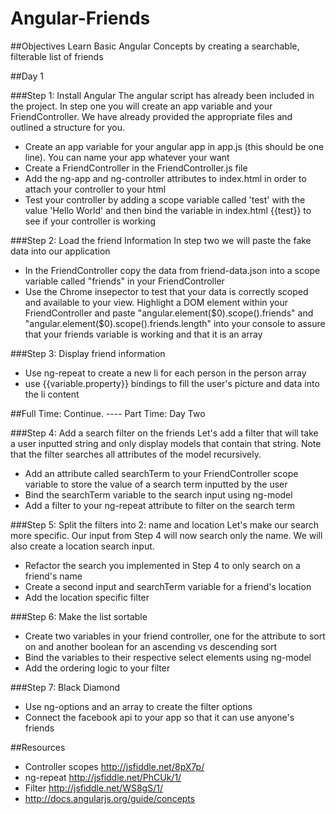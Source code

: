 Angular-Friends
==============


##Objectives
Learn Basic Angular Concepts by creating a searchable, filterable list of friends

##Day 1

###Step 1: Install Angular
The angular script has already been included in the project.
In step one you will create an app variable and your FriendController. We have already provided the appropriate files and outlined a structure for you. 
* Create an app variable for your angular app in app.js (this should be one line). You can name your app whatever your want
* Create a FriendController in the FriendController.js file
* Add the ng-app and ng-controller attributes to index.html in order to attach your controller to your html 
* Test your controller by adding a scope variable called 'test' with the value 'Hello World' and then bind the variable in index.html {{test}} to see if your controller is working

###Step 2: Load the friend Information
In step two we will paste the fake data into our application
* In the FriendController copy the data from friend-data.json into a scope variable called "friends" in your FriendController
* Use the Chrome insepector to test that your data is correctly scoped and available to your view. Highlight a DOM element within your FriendController and paste "angular.element($0).scope().friends" and "angular.element($0).scope().friends.length" into your console to assure that your friends variable is working and that it is an array


###Step 3: Display friend information
* Use ng-repeat to create a new li for each person in the person array
* use {{variable.property}}  bindings to fill the user's picture and data into the li content


##Full Time: Continue. ---- Part Time: Day Two

###Step 4: Add a search filter on the friends
Let's add a filter that will take a user inputted string and only display models that contain that string. 
Note that the filter searches all attributes of the model recursively.
* Add an attribute called searchTerm to your FriendController scope variable to store the value of a search term inputted by the user
* Bind the searchTerm variable to the search input using ng-model
* Add a filter to your ng-repeat attribute to filter on the search term

###Step 5: Split the filters into 2: name and location
Let's make our search more specific. Our input from Step 4 will now search only the name.
We will also create a location search input.
* Refactor the search you implemented in Step 4 to only search on a friend's name 
* Create a second input and searchTerm variable for a friend's location
* Add the location specific filter 


###Step 6: Make the list sortable
* Create two variables in your friend controller, one for the attribute to sort on and another boolean for an ascending vs descending sort
* Bind the variables to their respective select elements using ng-model
* Add the ordering logic to your filter

###Step 7: Black Diamond
* Use ng-options and an array to create the filter options
* Connect the facebook api to your app so that it can use anyone's friends

##Resources
* Controller scopes http://jsfiddle.net/8pX7p/
* ng-repeat http://jsfiddle.net/PhCUk/1/
* Filter http://jsfiddle.net/WS8gS/1/
* http://docs.angularjs.org/guide/concepts
